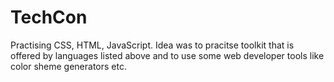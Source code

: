 # TechCon
Practising CSS, HTML, JavaScript. Idea was to pracitse toolkit that is offered by languages listed above and to use some web developer tools like color sheme generators etc.
